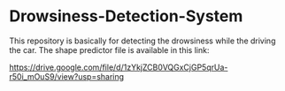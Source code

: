 # Drowsiness-Detection-System
This repository is basically for detecting the drowsiness while the driving the car.
The shape predictor file is available in this link:

https://drive.google.com/file/d/1zYkjZCB0VQGxCjGP5qrUa-r50i_mOuS9/view?usp=sharing
